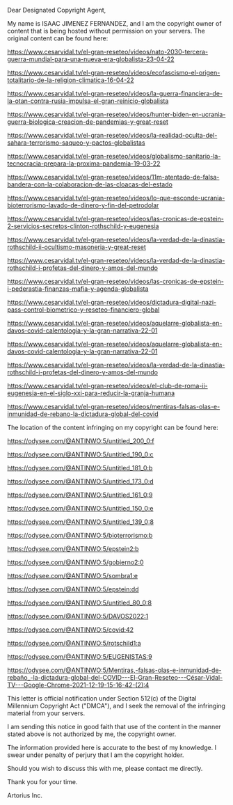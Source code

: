 Dear Designated Copyright Agent,

My name is ISAAC JIMENEZ FERNANDEZ, and I am the copyright owner of content that is being hosted without permission on your servers. The original content can be found here:


https://www.cesarvidal.tv/el-gran-reseteo/videos/nato-2030-tercera-guerra-mundial-para-una-nueva-era-globalista-23-04-22

https://www.cesarvidal.tv/el-gran-reseteo/videos/ecofascismo-el-origen-totalitario-de-la-religion-climatica-16-04-22

https://www.cesarvidal.tv/el-gran-reseteo/videos/la-guerra-financiera-de-la-otan-contra-rusia-impulsa-el-gran-reinicio-globalista

https://www.cesarvidal.tv/el-gran-reseteo/videos/hunter-biden-en-ucrania-guerra-biologica-creacion-de-pandemias-y-great-reset

https://www.cesarvidal.tv/el-gran-reseteo/videos/la-realidad-oculta-del-sahara-terrorismo-saqueo-y-pactos-globalistas

https://www.cesarvidal.tv/el-gran-reseteo/videos/globalismo-sanitario-la-tecnocracia-prepara-la-proxima-pandemia-19-03-22

https://www.cesarvidal.tv/el-gran-reseteo/videos/11m-atentado-de-falsa-bandera-con-la-colaboracion-de-las-cloacas-del-estado

https://www.cesarvidal.tv/el-gran-reseteo/videos/lo-que-esconde-ucrania-bioterrorismo-lavado-de-dinero-y-fin-del-petrodolar

https://www.cesarvidal.tv/el-gran-reseteo/videos/las-cronicas-de-epstein-2-servicios-secretos-clinton-rothschild-y-eugenesia

https://www.cesarvidal.tv/el-gran-reseteo/videos/la-verdad-de-la-dinastia-rothschild-ii-ocultismo-masoneria-y-great-reset

https://www.cesarvidal.tv/el-gran-reseteo/videos/la-verdad-de-la-dinastia-rothschild-i-profetas-del-dinero-y-amos-del-mundo

https://www.cesarvidal.tv/el-gran-reseteo/videos/las-cronicas-de-epstein-i-pederastia-finanzas-mafia-y-agenda-globalista

https://www.cesarvidal.tv/el-gran-reseteo/videos/dictadura-digital-nazi-pass-control-biometrico-y-reseteo-financiero-global

https://www.cesarvidal.tv/el-gran-reseteo/videos/aquelarre-globalista-en-davos-covid-calentologia-y-la-gran-narrativa-22-01

https://www.cesarvidal.tv/el-gran-reseteo/videos/aquelarre-globalista-en-davos-covid-calentologia-y-la-gran-narrativa-22-01

https://www.cesarvidal.tv/el-gran-reseteo/videos/la-verdad-de-la-dinastia-rothschild-i-profetas-del-dinero-y-amos-del-mundo

https://www.cesarvidal.tv/el-gran-reseteo/videos/el-club-de-roma-ii-eugenesia-en-el-siglo-xxi-para-reducir-la-granja-humana

https://www.cesarvidal.tv/el-gran-reseteo/videos/mentiras-falsas-olas-e-inmunidad-de-rebano-la-dictadura-global-del-covid



The location of the content infringing on my copyright can be found here:


https://odysee.com/@ANTINWO:5/untitled_200_0:f

https://odysee.com/@ANTINWO:5/untitled_190_0:c

https://odysee.com/@ANTINWO:5/untitled_181_0:b

https://odysee.com/@ANTINWO:5/untitled_173_0:d

https://odysee.com/@ANTINWO:5/untitled_161_0:9

https://odysee.com/@ANTINWO:5/untitled_150_0:e

https://odysee.com/@ANTINWO:5/untitled_139_0:8

https://odysee.com/@ANTINWO:5/bioterrorismo:b

https://odysee.com/@ANTINWO:5/epstein2:b

https://odysee.com/@ANTINWO:5/gobierno2:0

https://odysee.com/@ANTINWO:5/sombra1:e

https://odysee.com/@ANTINWO:5/epstein:dd

https://odysee.com/@ANTINWO:5/untitled_80_0:8

https://odysee.com/@ANTINWO:5/DAVOS2022:1

https://odysee.com/@ANTINWO:5/covid:42

https://odysee.com/@ANTINWO:5/rotschild1:a

https://odysee.com/@ANTINWO:5/EUGENISTAS:9

https://odysee.com/@ANTINWO:5/Mentiras,-falsas-olas-e-inmunidad-de-rebaño_-la-dictadura-global-del-COVID---El-Gran-Reseteo---César-Vidal-TV---Google-Chrome-2021-12-19-15-16-42-(2):4



This letter is official notification under Section 512(c) of the Digital Millennium Copyright Act ("DMCA"), and I seek the removal of the infringing material from your servers.

I am sending this notice in good faith that use of the content in the manner stated above is not authorized by me, the copyright owner.

The information provided here is accurate to the best of my knowledge. I swear under penalty of perjury that I am the copyright holder.

Should you wish to discuss this with me, please contact me directly.

Thank you for your time.


Artorius Inc.
